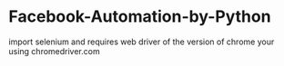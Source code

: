 # Facebook-Automation-by-Python
import selenium and requires web driver of the version of chrome your using chromedriver.com
